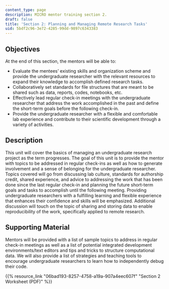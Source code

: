 ```yaml
---
content_type: page
description: MICRO mentor training section 2.
draft: false
title: 'Section 2: Planning and Managing Remote Research Tasks'
uid: 5bdf2c96-3e72-4285-99dd-9897c6343383
---
```

## Objectives

At the end of this section, the mentors will be able to:

- Evaluate the mentees’ existing skills and organization scheme and provide the undergraduate researcher with the relevant resources to expand their knowledge to accomplish defined research tasks.
- Collaboratively set standards for file structures that are meant to be shared such as data, reports, codes, notebooks, etc.
- Effectively lead regular check-in meetings with the undergraduate researcher that address the work accomplished in the past and define the short-term goals before the following check-in.
- Provide the undergraduate researcher with a flexible and comfortable lab experience and contribute to their scientific development through a variety of activities.

## Description

This unit will cover the basics of managing an undergraduate research project as the term progresses. The goal of this unit is to provide the mentor with topics to be addressed in regular check-ins as well as how to generate involvement and a sense of belonging for the undergraduate researcher. Topics covered will go from discussing lab culture, standards for authorship credit, shared experience, and advice to addressing the work that has been done since the last regular check-in and planning the future short-term goals and tasks to accomplish until the following meeting. Providing undergraduate researchers with a fulfilling learning and flexible experience that enhances their confidence and skills will be emphasized. Additional discussion will touch on the topic of sharing and storing data to enable reproducibility of the work, specifically applied to remote research.

## Supporting Material

Mentors will be provided with a list of sample topics to address in regular check-in meetings as well as a list of potential integrated development environments/text editors and tips and tricks to structure computational data. We will also provide a list of strategies and teaching tools to encourage undergraduate researchers to learn how to independently debug their code.

{{% resource_link "06bad193-8257-4758-a19a-907a4eec607f" "Section 2 Worksheet (PDF)" %}}
